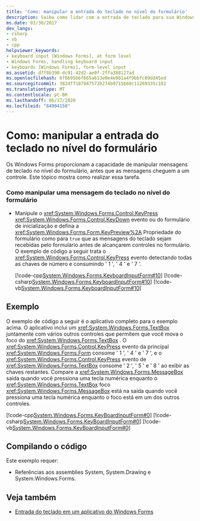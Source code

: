 ```yaml
---
title: 'Como: manipular a entrada do teclado no nível do formulário'
description: Saiba como lidar com a entrada de teclado para sua Windows Forms no nível de formulário, antes que as mensagens cheguem a um controle.
ms.date: 03/30/2017
dev_langs:
- csharp
- vb
- cpp
helpviewer_keywords:
- keyboard input [Windows Forms], at form level
- Windows Forms, handling keyboard input
- keyboards [Windows Forms], form-level input
ms.assetid: d7f8b390-dc91-42d2-ae0f-2ffa388127ad
ms.openlocfilehash: 6f0695b6f665a613e0e4e001a4f9bbfc09dd45ed
ms.sourcegitcommit: 3824ff187947572b274b9715b60c11269335c181
ms.translationtype: MT
ms.contentlocale: pt-BR
ms.lasthandoff: 06/17/2020
ms.locfileid: "84904150"
---
```

# <a name="how-to-handle-keyboard-input-at-the-form-level"></a>Como: manipular a entrada do teclado no nível do formulário
Os Windows Forms proporcionam a capacidade de manipular mensagens de teclado no nível do formulário, antes que as mensagens cheguem a um controle. Este tópico mostra como realizar essa tarefa.  
  
### <a name="to-handle-a-keyboard-message-at-the-form-level"></a>Como manipular uma mensagem do teclado no nível do formulário  
  
- Manipule o <xref:System.Windows.Forms.Control.KeyPress> <xref:System.Windows.Forms.Control.KeyDown> evento ou do formulário de inicialização e defina a <xref:System.Windows.Forms.Form.KeyPreview%2A> Propriedade do formulário como para `true` que as mensagens do teclado sejam recebidas pelo formulário antes de alcançarem controles no formulário. O exemplo de código a seguir trata o <xref:System.Windows.Forms.Control.KeyPress> evento detectando todas as chaves de número e consumindo ' 1 ', ' 4 ' e ' 7 '.  
  
     [!code-cpp[System.Windows.Forms.KeyboardInputForm#10](~/samples/snippets/cpp/VS_Snippets_Winforms/System.Windows.Forms.KeyboardInputForm/cpp/form1.cpp#10)]
     [!code-csharp[System.Windows.Forms.KeyboardInputForm#10](~/samples/snippets/csharp/VS_Snippets_Winforms/System.Windows.Forms.KeyboardInputForm/CS/form1.cs#10)]
     [!code-vb[System.Windows.Forms.KeyboardInputForm#10](~/samples/snippets/visualbasic/VS_Snippets_Winforms/System.Windows.Forms.KeyboardInputForm/VB/form1.vb#10)]  
  
## <a name="example"></a>Exemplo  
 O exemplo de código a seguir é o aplicativo completo para o exemplo acima. O aplicativo inclui um <xref:System.Windows.Forms.TextBox> juntamente com vários outros controles que permitem que você mova o foco do <xref:System.Windows.Forms.TextBox> . O <xref:System.Windows.Forms.Control.KeyPress> evento da principal <xref:System.Windows.Forms.Form> consome ' 1 ', ' 4 ' e ' 7 ', e o <xref:System.Windows.Forms.Control.KeyPress> evento de <xref:System.Windows.Forms.TextBox> consome ' 2 ', ' 5 ' e ' 8 ' ao exibir as chaves restantes. Compare a <xref:System.Windows.Forms.MessageBox> saída quando você pressiona uma tecla numérica enquanto o <xref:System.Windows.Forms.TextBox> foco <xref:System.Windows.Forms.MessageBox> está na saída quando você pressiona uma tecla numérica enquanto o foco está em um dos outros controles.  
  
 [!code-cpp[System.Windows.Forms.KeyBoardInputForm#0](~/samples/snippets/cpp/VS_Snippets_Winforms/System.Windows.Forms.KeyboardInputForm/cpp/form1.cpp#0)]
 [!code-csharp[System.Windows.Forms.KeyBoardInputForm#0](~/samples/snippets/csharp/VS_Snippets_Winforms/System.Windows.Forms.KeyboardInputForm/CS/form1.cs#0)]
 [!code-vb[System.Windows.Forms.KeyBoardInputForm#0](~/samples/snippets/visualbasic/VS_Snippets_Winforms/System.Windows.Forms.KeyboardInputForm/VB/form1.vb#0)]  
  
## <a name="compiling-the-code"></a>Compilando o código  
 Este exemplo requer:  
  
- Referências aos assemblies System, System.Drawing e System.Windows.Forms.  
  
## <a name="see-also"></a>Veja também

- [Entrada do teclado em um aplicativo do Windows Forms](keyboard-input-in-a-windows-forms-application.md)

